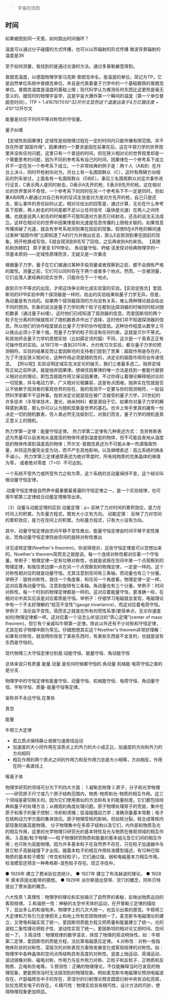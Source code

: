 > 宇宙的法则

## 时间
如果被困到同一天里，如何跳出时间循环？


温度可以通过分子碰撞的方式传播，也可以以热辐射的形式传播
微波背景辐射的温度是3K


至于如何测量，我找到的是通过光谱的方法，通过多普勒展宽得到。


普朗克温度，以德国物理学家马克斯·普朗克命名，是温度的单位，简记为TP。它是自然单位系统中普朗克单位，并且是代表着量子力学中的一个基础极限的普朗克单位。普朗克温度是温度的基础上限；现代科学认为推测任何东西比这更热是毫无意义的。据现时的物理宇宙学，这是宇宙大爆炸第一个瞬间的温度（第一个单位普朗克时间）。1TP = 1.41679(11)*10^32开尔文显然这个温度远高于4万亿摄氏度 ~ 4*10^12开尔文



能量是对应于时间平移对称性的守恒量。

量子纠缠

【定域性和因果律】定域性是指物理过程在一定的时间内只能传播有限范围，并不存在所谓“超距作用”。因果律的一个要求是因在前果在后，这在牛顿力学的世界观里并没有任何问题，这里只有一个普适的时间，但在狭义相对论的世界观里却是一个需要思考的问题，因为不同的参考系有自己的时间，因果律在一个参考系下成立并不一定在另一个参考系下成立。一个非常经典的例子是：两个人（A和B）在月台上决斗，同时开枪射向对方。月台上有一名围观群众（C），这时有两辆方向相反的列车驶过，上面各有一名围观群众（D和E）。事后三名围观群众对这次事件进行证言，C表示两人是同时射击，D表示A先开的枪，E表示B先开的枪。这在相对论的世界里并不奇怪，一个参考系下的同时在另一个参考系下不一定是同时。但如果A和B两人都通过对自己有利的证词主张是对方是对方先开的枪，自己只是还击，那么事件的责任如何认定。相对论给出的回答是，通过计算，无论在什么参考系下观察，两人射击的时间差都不足以让任何信号（最快是光速）在两人之间传播。也就是说两人射击的时候都不可能知道对方是否已经射击，还击的说法无法成立。这样在相对论的世界中因果律是和光速是信息传播的上限相关联的。如果信息传播突破了光速，就会有参考系观测到果在因前的现象。假使B在A开枪的瞬间通过某种“超距作用”立即知道了A的行为并做出反击，那么E会观测到果在因前的现象。把开枪换成写信，E就会观测到B先写了回信，之后再收到A的来信。
【真随机和伪随机】
原子衰变
EPR悖论。
角动量守恒、坍缩
该发现对经典物理学的一项基本原则——定域性原理而言，无疑又是一次重击

根据量子力学，量子在它们被通过某种手段测量或者观察到之前，都不会拥有严格的属性。测量之前，它们可以同时存在于两个或者多个地点。然而，一旦被测量，它们会落入更经典的现实世界，只能存在于一个地点。


直到贝尔不等式的出现，才把这场争论转化成实验室的实验。【实验定胜负】爱因斯坦的EPR实验中两个探测器是一样的，给出的实验结果和量子力学无异。但是，角动量是有方向的。如果两个探测器探测的方向没有关系，难么两种理论就会给出不同的预测。形象的说法是量子力学的两个粒子在都到达探测器的时候同时核对随机数表（通过量子纠缠），这时他们已经知道了探测器的信息。而爱因斯坦的两个粒子在分离的时候就核对了随机数表并作出了选择，这时他们并不知道探测器的信息。所以他们的协作程度就会比量子力学的协作程度低。这种协作程度从数学上可以推出必须小于某个值，而量子力学的粒子则没有任何约束。这就是贝尔不等式。和其他抨击量子力学的思想实验（比如薛定谔的猫）不同，这次是一个真真正正有可操作性的实验。从1972年一直到2015年，大约有12次实验，都与量子力学的预测相符。实验的结果反而让爱因斯坦的支持者们尝到了苦果：超距作用是存在的，为了不违反狭义相对论，这种作用必须是随机性的，决定论的超距作用将会传递信息。
【所以呢】实验证明定域实在决定论的破灭，我们三者最多选二。抛弃定域性正如之前所讲，就是抛弃因果律。想保住因果律的唯一方法是找到一套能代替狭义相对论的理论，即包含超距作用又保证因果律。不过你得让着理论解释相对论的一切现象，并与电动力学，广义相对论相兼容，这是有点困难。抛弃实在性就是否认不依赖于观测者的客观世界的存在，我的观测不一定要与你的观测相符，一般自然科学家都不干这种事。抛弃决定论就是现在被广泛接受的量子力学，20世纪的许多技术（半导体技术，激光，纳米材料）都是源自于它。如果你对量子力学的解释感到满意，那么你可以认为随机现象是世界的基石。也许上帝手里真的藏有一份决定一切的随机数表，但人类必然无法偷到它。对我们而言，量子力学的随机是真正意义上的随机。







热力学第一定律：能量守恒定律。 
热力学第二定律有几种表述方式： 克劳修斯表述为热量可以自发地从温度高的物体传递到温度低的物体，但不可能自发地从温度低的物体传递到温度高的物体；开尔文-普朗克表述为不可能从单一热源吸取热量，并将这热量完全变为功，而不产生其他影响。以及熵增表述：孤立系统的熵永不减小。 
热力学第三定律通常表述为绝对零度时，所有纯物质的完美晶体的熵值为零， 或者绝对零度（T=0）不可达到。


一个系统不受外力或所受外力之和为零，这个系统的总动量保持不变，这个结论叫做动量守恒定律。

.动量守恒定律是自然界中最重要最普遍的守恒定律之一，是一个实验规律，也可用牛顿第三定律结合动量定理推导出来。

（3）动量与动能定理的区别
动量定理：p=  反映了力对时间的累积效应，是力在时间上的积累。为矢量方程式，既有大小又有方向。
动能定理：  反映了力对空间的累积效应，是力在空间上的积累。为标量方程式，只有大小没有方向。


其中，动量守恒定律由空间平移不变性推出，能量守恒定律由时间平移不变性推出，而角动量守恒定律则由空间的旋转对称性推出


详见诺特定理(Noether's theorem)。你说得很对，这些守恒定律是可以空想出来的。Noether's theorem简而言之就是说，每一个连续对称性都对应着一个守恒量。举例子：物理定律一定有位移对称性，也就是说我在空间中某一个点观察到的物理定律，和我往旁边挪一点在另一个点观察到的物理定律，一定是一样的。这个对称性相对应的就是动量守恒。尤其注意到空间有三条轴，而动量也有三个分量。举例子：旋转对称性，我往一个角度看，和往另一个角度看，物理定律一定一样。这对应着角动量守恒。注意到旋转有三条轴，角动量也有三个分量。举例子：时间对称性，每一个时刻的物理定律都是一样的。这对应着能量守恒，更准确一些，在相对论中其实应该是对应着质能守恒。举例子：仔细学习电磁就会发现，电磁理论中有一个不太好理解的“规范不变性”(gauge invariance)，而这对应着电荷守恒。举例子：洛伦兹不变性，简而言之就是在所有的惯性系里(更简单点，无论你速度如何)物理定律都一样。这对应着一个没怎么听说过的“质心定理”(center of mass theorem)，但它有个亲戚叫牛顿第一定律。除此以外还有不少对称和守恒定律，尤其在粒子物理中颇为常见。仔细想想其实这个Noether's theorem非常好理解：如果有对称性，就说明你改变了某些东西时，有某些东西是不会变的，也就是说有东西是守恒的。




现代物理三大守恒定律分别是:动能守恒、能量守恒、角动能守恒

总体来说只有质量 能量 动量 是任何时候都守恒的.角动量 机械能 电荷守恒之类的是分支.

物理学中的守恒定律有能量守恒、动量守恒、机械能守恒、电荷守恒、角动量守恒、宇称守恒、质量-能量守恒等定律。

宙称并不永远守恒,在某些


真空

能量

牛顿三大定律
* 孤立质点保持静止或做匀速直线运动
* 加速度的大小同作用在该质点上的外力的大小成正比，加速度的方向和外力的方向相同
* 相互作用的两个质点之间的作用力和反作用力总是大小相等，方向相反，作用在同一条直线上

等离子体


物理学研究的领域可分为下列四大方面：
1.凝聚态物理
2.原子，分子和光学物理——研究原子尺寸或几个原子结构范围内，物质-物质和光-物质的相互作用。这三个领域是密切相关的。因为它们使用类似的方法和有关的能量标度。它们都包括经典和量子的处理方法；从微观的角度处理问题。原子物理处理原子的壳层，集中在原子和离子的量子控制；冷却和诱捕；低温碰撞动力学；准确测量基本常数；电子在结构动力学方面的集体效应。原子物理受核的影晌。但如核分裂，核合成等核内部现象则属高能物理。 分子物理集中在多原子结构以及它们，内外部和物质及光的相互作用，这里的光学物理只研究光的基本特性及光与物质在微观领域的相互作用。
3.高能/粒子物理——粒子物理研究物质和能量的基本组元及它们间的相互作用；也可称为高能物理。因为许多基本粒子在自然界不存在，只在粒子加速器中与其它粒子高能碰撞下才出现。据基本粒子的相互作用标准模型描述，有12种已知物质的基本粒子模型（夸克和轻粒子）。它们通过强，弱和电磁基本力相互作用。标准模型还预言一种希格斯-波色粒子存在。现正寻找中。

● 1926年 建立了费米狄拉克统计。
● 1927年 建立了布洛赫波的理论。
● 1928年 索末菲提出能带的猜想。
● 1929年 派尔斯提出禁带、空穴的概念，同年贝特提出了费米面的概念。

六大性质
1.真理性：物理学的理论和实验揭示了自然界的奥秘，反映出物质运动的客观规律。
2.和谐统一性：神秘的太空中天体的运动，在开普勒三定律的描绘下，显出多么的和谐有序。物理学上的几次大统一，也显示出美的感觉。牛顿用三大定律和万有引力定律把天上和地上所有宏观物体统一了。麦克斯韦电磁理论的建立，又使电和磁实现了统一。爱因斯坦质能方程又把质量和能量建立了统一。光的波粒二象性理论把粒子性、波动性实现了统一。爱因斯坦的相对论又把时间、空间统一了。
3.简洁性：物理规律的数学语言，体现了物理的简洁明快性。如：牛顿第二定律，爱因斯坦的质能方程，法拉第电磁感应定律。
4.对称性：对称一般指物体形状的对称性，深层次的对称表现为事物发展变化或客观规律的对称性。如：物理学中各种晶体的空间点阵结构具有高度的对称性。竖直上抛运动、简谐运动、波动镜像对称、磁电对称、作用力与反作用力对称、正粒子和反粒子、正物质和反物质、正电和负电等。
5.预测性：正确的物理理论，不仅能解释当时已发现的物理现象，更能预测当时无法探测到的物理现象。例如麦克斯韦电磁理论预测电磁波存在，卢瑟福预言中子的存在，菲涅尔的衍射理论预言圆盘衍射中央有泊松亮斑，狄拉克预言电子的存在。
6.精巧性：物理实验具有精巧性，设计方法的巧妙，使得物理现象更加明显。


